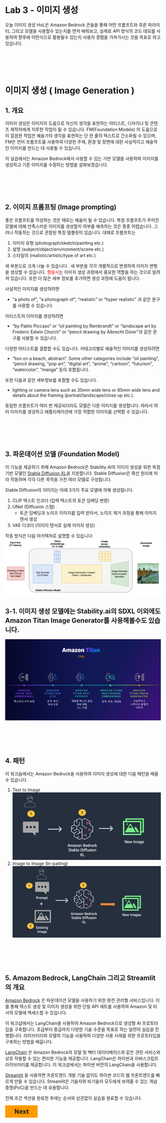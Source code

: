 # Lab 3 - 이미지 생성

오늘 이미지 생성 HoL은 Amazon Bedrock 콘솔을 통해 어떤 프롬프트와 추론 파라미터, 그리고 모델을 사용할수 있는지를 먼저 배워보고,
실제로 API 방식의 코드 데모를 사용하여 향후에 어떤식으로 활용될수 있는지 사용자 경험을 가져가시는 것을 목표로 하고 있습니다.



<BR><BR><BR><BR>
# 이미지 생성 ( Image Generation )
## 1. 개요


이미지 생성은 이미지의 도움으로 자신의 생각을 표현하는 아티스트, 디자이너 및 콘텐츠 제작자에게 지루한 작업이 될 수 있습니다. FM(Foundation Models) 의 도움으로 이 깔끔한 작업은 예술가의 생각을 표현하는 단 한 줄의 텍스트로 간소화될 수 있으며, FM은 언어 프롬프트를 사용하여 다양한 주제, 환경 및 장면에 대한 사실적이고 예술적인 이미지를 만드는 데 사용될 수 있습니다. 

이 실습에서는 Amazon Bedrock에서 사용할 수 있는 기반 모델을 사용하여 이미지를 생성하고 기존 이미지를 수정하는 방법을 살펴보겠습니다.

<BR><BR><BR><BR>
## 2. 이미지 프롬프팅 (Image prompting)

좋은 프롬프트를 작성하는 것은 때로는 예술이 될 수 있습니다. 특정 프롬프트가 주어진 모델에 대해 만족스러운 이미지를 생성할지 여부를 예측하는 것은 종종 어렵습니다. 그러나 작동하는 것으로 관찰된 특정 템플릿이 있습니다. 
대체로 프롬프트는 
1. 이미지 유형 (photograph/sketch/painting etc.)
2. 설명 (subject/object/environment/scene etc.) 
3. 스타일의  (realistic/artistic/type of art etc.)

세 부분으로 크게 나눌 수 있습니다 . 세 부분을 각각 개별적으로 변경하여 이미지 변형을 생성할 수 있습니다. <font color="red">형용사</font>는 이미지 생성 과정에서 중요한 역할을 하는 것으로 알려져 있습니다. 또한 더 많은 세부 정보를 추가하면 생성 과정에 도움이 됩니다. 

사실적인 이미지를 생성하려면  
- “a photo of”, “a photograph of”, “realistic” or “hyper realistic” 과 같은 문구를 사용할 수 있습니다.

아티스트의 이미지를 생성하려면 
- “by Pablo Piccaso” or “oil painting by Rembrandt” or “landscape art by Frederic Edwin Church” or “pencil drawing by Albrecht Dürer”과 같은 문구를 사용할 수 있습니다.

다양한 아티스트를 결합할 수도 있습니다. 카테고리별로 예술적인 이미지를 생성하려면 
- “lion on a beach, abstract”. Some other categories include “oil painting”, “pencil drawing, “pop art”, “digital art”, “anime”, “cartoon”, “futurism”, “watercolor”, “manga” 등이 포함됩니다.

또한 다음과 같은 세부정보를 포함할 수도 있습니다. 
- lighting or camera lens such as 35mm wide lens or 85mm wide lens and details about the framing (portrait/landscape/close up etc.).


동일한 프롬프트가 여러 번 제공되더라도 모델은 다른 이미지를 생성합니다. 따라서 여러 이미지를 생성하고 애플리케이션에 가장 적합한 이미지를 선택할 수 있습니다.

<BR><BR><BR><BR>
## 3. 파운데이션 모델 (Foundation Model)

이 기능을 제공하기 위해 Amazon Bedrock은 Stability AI의 이미지 생성을 위한 독점 기반 모델인 [Stable Diffusion XL](https://stability.ai/stablediffusion)을 지원합니다. Stable Diffusion은 확산 원리에 따라 작동하며 각각 다른 목적을 가진 여러 모델로 구성됩니다.

Stable Diffusion의 이미지는 아래 3가지 주요 모델에 의해 생성됩니다.
1. CLIP 텍스트 인코더 (입력 텍스트의 토큰 임베딩 변환)
2. UNet (Diffusion 스텝)
    - 토큰 임베딩과 노이즈 이미지를 입력 받아서, 노이즈 제거 과정을 통해 이미지 텐서 생성
3. VAE 디코더 (이미지 텐서로 실제 이미지 생성)

작동 방식은 다음 아키텍처로 설명할 수 있습니다:
![Stable Diffusion Architecture](./images/sd.png)

## 3-1. 이미지 생성 모델에는 Stability.ai의 SDXL 이외에도 Amazon Titan Image Generator를 사용해볼수도 있습니다.
![titan.png](images/titan.png)

<BR><BR><BR><BR>
## 4. 패턴
이 워크숍에서는 Amazon Bedrock을 사용하여 이미지 생성에 대한 다음 패턴을 배울 수 있습니다.

1. Text to Image
    ![Text to Image](./images/71-txt-2-img.png)
2. Image to Image (In-paiting)
    ![Text to Image](./images/72-img-2-img.png)

<BR><BR><BR><BR>
## 5. Amazom Bedrock, LangChain 그리고 Streamlit의 개요
[Amazon Bedrock](https://aws.amazon.com/ko/bedrock/) 은 파운데이션 모델을 사용하기 위한 완전 관리형 서비스입니다. 이를 통해 텍스트 생성 및 이미지 생성을 위한 단일 API 세트를 사용하여 Amazon 및 타사의 모델에 액세스할 수 있습니다.

이 워크샵에서는 LangChain을 사용하여 Amazon Bedrock으로 생성형 AI 프로토타입을 구축합니다. 초급부터 중급까지 다양한 기술 수준을 목표로 하는 일련의 실습을 진행합니다. 라이브러리와 모델의 기능을 사용하여 다양한 사용 사례를 위한 프로토타입을 구축하는 방법을 배웁니다.

[LangChain](https://python.langchain.com/v0.2/docs/introduction/) 은 Amazon Bedrock의 모델 및 벡터 데이터베이스와 같은 관련 서비스와 상호 작용할 수 있는 편리한 기능을 제공합니다. LangChain은 파이썬과 자바스크립트 라이브러리를 제공합니다. 이 워크샵에서는 파이썬 버전의 LangChain을 사용합니다.

[Streamlit](https://streamlit.io/) 을 사용하면 프론트엔드 개발 기술 없이도 파이썬 코드의 웹 프론트엔드를 빠르게 만들 수 있습니다. Streamlit은 기술자와 비기술자 모두에게 보여줄 수 있는 개념 증명(PoC)을 만드는 데 유용합니다.

전제 조건 섹션을 완료한 후에는 순서와 상관없이 실습을 완료할 수 있습니다.

[![Next](images/next.png)](01_Image_Generation.md)


